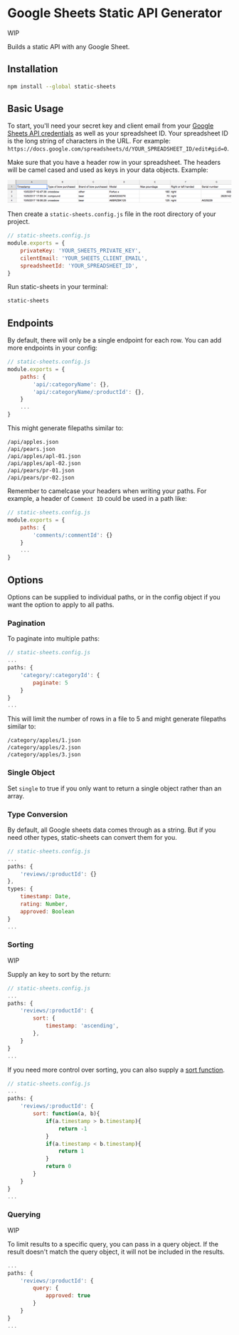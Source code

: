 # Google Sheets Static API Generator

WIP

Builds a static API with any Google Sheet.

## Installation

```bash
npm install --global static-sheets
```

## Basic Usage

To start, you'll need your secret key and client email from your [Google Sheets API credentials](https://developers.google.com/sheets/api/guides/authorizing#APIKey) as well as your spreadsheet ID. Your spreadsheet ID is the long string of characters in the URL. For example: `https://docs.google.com/spreadsheets/d/YOUR_SPREADSHEET_ID/edit#gid=0`.

Make sure that you have a header row in your spreadsheet. The headers will be camel cased and used as keys in your data objects. Example:

![Header Example](https://github.com/escaladesports/static-sheets/blob/master/img/header.png)


Then create a `static-sheets.config.js` file in the root directory of your project.

```javascript
// static-sheets.config.js
module.exports = {
	privateKey: 'YOUR_SHEETS_PRIVATE_KEY',
	cilentEmail: 'YOUR_SHEETS_CLIENT_EMAIL',
	spreadsheetId: 'YOUR_SPREADSHEET_ID',
}
```

Run  static-sheets in your terminal:

```bash
static-sheets
```

## Endpoints

By default, there will only be a single endpoint for each row. You can add more endpoints in your config:

```javascript
// static-sheets.config.js
module.exports = {
	paths: {
		'api/:categoryName': {},
		'api/:categoryName/:productId': {},
	}
	...
}
```

This might generate filepaths similar to:

```
/api/apples.json
/api/pears.json
/api/apples/apl-01.json
/api/apples/apl-02.json
/api/pears/pr-01.json
/api/pears/pr-02.json
```

Remember to camelcase your headers when writing your paths. For example, a header of `Comment ID` could be used in a path like:

```javascript
// static-sheets.config.js
module.exports = {
	paths: {
		'comments/:commentId': {}
	}
	...
}
```

## Options

Options can be supplied to individual paths, or in the config object if you want the option to apply to all paths.

### Pagination

To paginate into multiple paths:

```javascript
// static-sheets.config.js
...
paths: {
	'category/:categoryId': {
		paginate: 5
	}
}
...
```

This will limit the number of rows in a file to 5 and might generate filepaths similar to:

```
/category/apples/1.json
/category/apples/2.json
/category/apples/3.json
```

### Single Object

Set `single` to true if you only want to return a single object rather than an array.

### Type Conversion

By default, all Google sheets data comes through as a string. But if you need other types, static-sheets can convert them for you.

```javascript
// static-sheets.config.js
...
paths: {
	'reviews/:productId': {}
},
types: {
	timestamp: Date,
	rating: Number,
	approved: Boolean
}
...
```

### Sorting

WIP

Supply an key to sort by the return:

```javascript
// static-sheets.config.js
...
paths: {
	'reviews/:productId': {
		sort: {
			timestamp: 'ascending',
		},
	}
}
...
```

If you need more control over sorting, you can also supply a [sort function](https://developer.mozilla.org/en-US/docs/Web/JavaScript/Reference/Global_Objects/Array/sort).

```javascript
// static-sheets.config.js
...
paths: {
	'reviews/:productId': {
		sort: function(a, b){
			if(a.timestamp > b.timestamp){
				return -1
			}
			if(a.timestamp < b.timestamp){
				return 1
			}
			return 0
		}
	}
}
...
```

### Querying

WIP

To limit results to a specific query, you can pass in a query object. If the result doesn't match the query object, it will not be included in the results.

```javascript
...
paths: {
	'reviews/:productId': {
		query: {
			approved: true
		}
	}
}
...
```